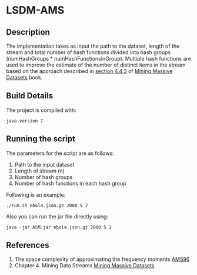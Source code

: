 # LSDM-AMS
## Description
The implementation takes as input the path to the dataset, length of the stream and total number of hash functions divided into hash groups (numHashGroups * numHashFunctionsInGroup). Multiple hash functions are used to improve the estimate of the number of distinct items in the stream based on the approach described in [section 4.4.3](http://infolab.stanford.edu/~ullman/mmds/ch4.pdf) of [Mining Massive Datasets](http://www.mmds.org/) book.

## Build Details
The project is compiled with:
```
java version 7
```

## Running the script
The parameters for the script are as follows:

1. Path to the input dataset
2. Length of stream (n)
3. Number of hash groups
4. Number of hash functions in each hash group

Following is an example:
```
./run.sh ebola.json.gz 2000 5 2
```
Also you can run the jar file directly using:
```
java -jar ASM.jar ebola.json.gz 2000 5 2
```

## References
1. The space complexity of approximating the frequency moments [AMS96](http://dl.acm.org/citation.cfm?id=237823)
2. Chapter 4. Mining Data Streams [Mining Massive Datasets](http://infolab.stanford.edu/~ullman/mmds/ch4.pdf)
